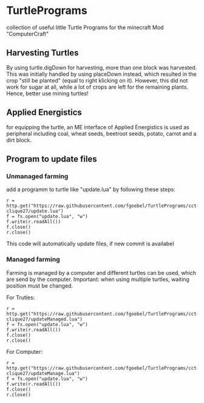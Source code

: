 # TurtlePrograms
collection of useful little Turtle Programs for the minecraft Mod "ComputerCraft"

## Harvesting Turtles
By using turtle.digDown for harvesting, more than one block was harvested. 
This was initially handled by using placeDown instead, which resulted in the crop "still be planted" (equal to right klicking on it).
However, this did not work for sugar at all, while a lot of crops are left for the remaining plants. 
Hence, better use mining turtles!

## Applied Energistics
for equipping the turtle, an ME interface of Applied Energistics is used as peripheral including coal, wheat seeds, beetroot seeds, potato, carrot and a dirt block.

## Program to update files
### Unmanaged farming
add a programm to turtle like "update.lua" by following these steps:
``` 
r = http.get("https://raw.githubusercontent.com/fgoebel/TurtlePrograms/cct-clique27/update.lua")
f = fs.open("update.lua", "w")
f.write(r.readAll())
f.close()
r.close()
```
This code will automatically update files, if new commit is availabel

### Managed farming
Farming is managed by a computer and different turtles can be used, which are send by the computer. Important: when using multiple turtles, waiting position must be changed.

For Trutles:
``` 
r = http.get("https://raw.githubusercontent.com/fgoebel/TurtlePrograms/cct-clique27/updateManaged.lua")
f = fs.open("update.lua", "w")
f.write(r.readAll())
f.close()
r.close()
```
For Computer:
``` 
r = http.get("https://raw.githubusercontent.com/fgoebel/TurtlePrograms/cct-clique27/updateManage.lua")
f = fs.open("update.lua", "w")
f.write(r.readAll())
f.close()
r.close()
```


